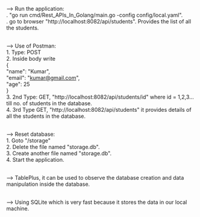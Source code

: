 --> Run the application: <br />
    . "go run cmd/Rest_APIs_In_Golang/main.go -config config/local.yaml". <br />
    . go to browser "http://localhost:8082/api/students". Provides the list of all the students. <br /> <br />

--> Use of Postman: <br />
    1. Type: POST <br />
    2. Inside body write <br />
    { <br />
        "name": "Kumar", <br />
        "email": "kumar@gmail.com", <br />
        "age": 25 <br />
    } <br />
    3. 2nd Type: GET, "http://localhost:8082/api/students/id" where id = 1,2,3... till no. of students in the database. <br />
    4. 3rd Type GET, "http://localhost:8082/api/students" it provides details of all the students in the database. <br /> <br />

--> Reset database: <br />
    1. Goto "/storage" <br />
    2. Delete the file named "storage.db". <br />
    3. Create another file named "storage.db". <br />
    4. Start the application. <br /> <br />

--> TablePlus, it can be used to observe the database creation and data manipulation inside the database. <br /> <br />

--> Using SQLite which is very fast because it stores the data in our local machine. <br />
